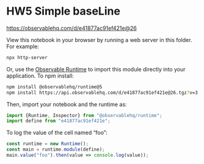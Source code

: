 # HW5 Simple baseLine

https://observablehq.com/d/e41877ac91ef421e@26

View this notebook in your browser by running a web server in this folder. For
example:

~~~sh
npx http-server
~~~

Or, use the [Observable Runtime](https://github.com/observablehq/runtime) to
import this module directly into your application. To npm install:

~~~sh
npm install @observablehq/runtime@5
npm install https://api.observablehq.com/d/e41877ac91ef421e@26.tgz?v=3
~~~

Then, import your notebook and the runtime as:

~~~js
import {Runtime, Inspector} from "@observablehq/runtime";
import define from "e41877ac91ef421e";
~~~

To log the value of the cell named “foo”:

~~~js
const runtime = new Runtime();
const main = runtime.module(define);
main.value("foo").then(value => console.log(value));
~~~
